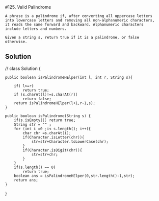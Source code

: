 #125. Valid Palindrome
```PS
A phrase is a palindrome if, after converting all uppercase letters into lowercase letters and removing all non-alphanumeric characters, it reads the same forward and backward. Alphanumeric characters include letters and numbers.

Given a string s, return true if it is a palindrome, or false otherwise.
```

## Solution

//
class Solution {
    
    public boolean isPalindromeHElper(int l, int r, String s){
        
        if( l>=r) 
            return true;        
        if (s.charAt(l)!=s.charAt(r))
            return false;
        return isPalindromeHElper(l+1,r-1,s);
    }
    
    public boolean isPalindrome(String s) {
        if(s.isEmpty()) return true;
        String str = "" ;
        for (int i =0 ;i< s.length(); i++){
            char chr =s.charAt(i);
            if(Character.isLetter(chr)){
                str=str+Character.toLowerCase(chr);
            }
            if(Character.isDigit(chr)){
                str=str+chr;
            }
        }
        if(s.length() == 0)
            return true;
        boolean ans = isPalindromeHElper(0,str.length()-1,str);
        return ans;        
    }
}
